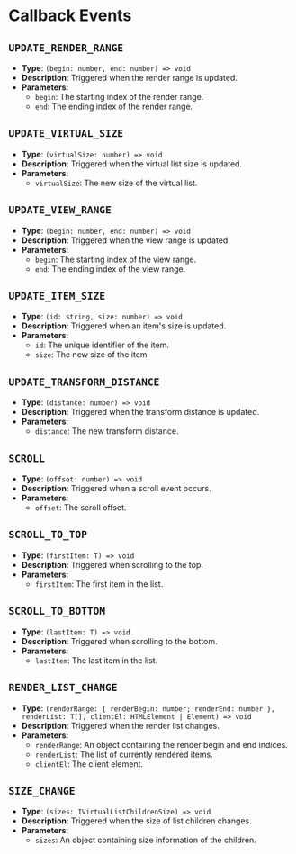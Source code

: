 # Callback Events

## `UPDATE_RENDER_RANGE`

- **Type**: `(begin: number, end: number) => void`
- **Description**: Triggered when the render range is updated.
- **Parameters**:
  - `begin`: The starting index of the render range.
  - `end`: The ending index of the render range.

## `UPDATE_VIRTUAL_SIZE`

- **Type**: `(virtualSize: number) => void`
- **Description**: Triggered when the virtual list size is updated.
- **Parameters**:
  - `virtualSize`: The new size of the virtual list.

## `UPDATE_VIEW_RANGE`

- **Type**: `(begin: number, end: number) => void`
- **Description**: Triggered when the view range is updated.
- **Parameters**:
  - `begin`: The starting index of the view range.
  - `end`: The ending index of the view range.

## `UPDATE_ITEM_SIZE`

- **Type**: `(id: string, size: number) => void`
- **Description**: Triggered when an item's size is updated.
- **Parameters**:
  - `id`: The unique identifier of the item.
  - `size`: The new size of the item.

## `UPDATE_TRANSFORM_DISTANCE`

- **Type**: `(distance: number) => void`
- **Description**: Triggered when the transform distance is updated.
- **Parameters**:
  - `distance`: The new transform distance.

## `SCROLL`

- **Type**: `(offset: number) => void`
- **Description**: Triggered when a scroll event occurs.
- **Parameters**:
  - `offset`: The scroll offset.

## `SCROLL_TO_TOP`

- **Type**: `(firstItem: T) => void`
- **Description**: Triggered when scrolling to the top.
- **Parameters**:
  - `firstItem`: The first item in the list.

## `SCROLL_TO_BOTTOM`

- **Type**: `(lastItem: T) => void`
- **Description**: Triggered when scrolling to the bottom.
- **Parameters**:
  - `lastItem`: The last item in the list.

## `RENDER_LIST_CHANGE`

- **Type**: `(renderRange: { renderBegin: number; renderEnd: number }, renderList: T[], clientEl: HTMLElement | Element) => void`
- **Description**: Triggered when the render list changes.
- **Parameters**:
  - `renderRange`: An object containing the render begin and end indices.
  - `renderList`: The list of currently rendered items.
  - `clientEl`: The client element.

## `SIZE_CHANGE`

- **Type**: `(sizes: IVirtualListChildrenSize) => void`
- **Description**: Triggered when the size of list children changes.
- **Parameters**:
  - `sizes`: An object containing size information of the children.